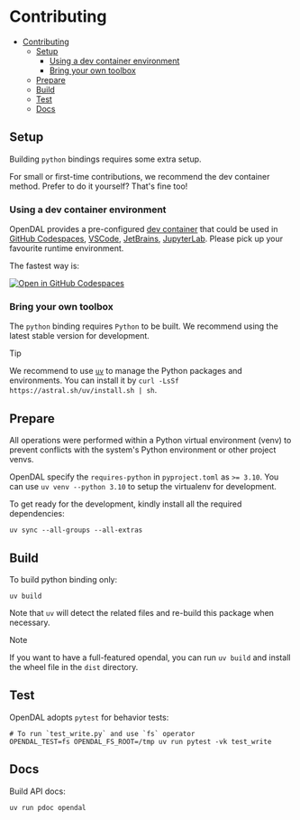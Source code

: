 # Contributing

- [Contributing](#contributing)
  - [Setup](#setup)
    - [Using a dev container environment](#using-a-dev-container-environment)
    - [Bring your own toolbox](#bring-your-own-toolbox)
  - [Prepare](#prepare)
  - [Build](#build)
  - [Test](#test)
  - [Docs](#docs)

## Setup

Building `python` bindings requires some extra setup.

For small or first-time contributions, we recommend the dev container method. Prefer to do it yourself? That's fine too!

### Using a dev container environment

OpenDAL provides a pre-configured [dev container](https://containers.dev/) that could be used in [GitHub Codespaces](https://github.com/features/codespaces), [VSCode](https://code.visualstudio.com/), [JetBrains](https://www.jetbrains.com/remote-development/gateway/), [JupyterLab](https://jupyterlab.readthedocs.io/en/stable/). Please pick up your favourite runtime environment.

The fastest way is:

[![Open in GitHub Codespaces](https://github.com/codespaces/badge.svg)](https://codespaces.new/apache/opendal?quickstart=1&machine=standardLinux32gb)

### Bring your own toolbox

The `python` binding requires `Python` to be built. We recommend using the latest stable version for development.

> [!TIP]
> We recommend to use [`uv`](https://github.com/astral-sh/uv) to manage the Python packages and environments. You can install it by `curl -LsSf https://astral.sh/uv/install.sh | sh`.

## Prepare

All operations were performed within a Python virtual environment (venv) to prevent conflicts with the system's Python environment or other project venvs.

OpenDAL specify the `requires-python` in `pyproject.toml` as `>= 3.10`. You can use `uv venv --python 3.10` to setup the virtualenv for development.

To get ready for the development, kindly install all the required dependencies:

```shell
uv sync --all-groups --all-extras
```

## Build

To build python binding only:

```shell
uv build
```

Note that `uv` will detect the related files and re-build this package when necessary.

> [!NOTE]
> If you want to have a full-featured opendal, you can run `uv build` and install the
> wheel file in the `dist` directory.

## Test

OpenDAL adopts `pytest` for behavior tests:

```shell
# To run `test_write.py` and use `fs` operator
OPENDAL_TEST=fs OPENDAL_FS_ROOT=/tmp uv run pytest -vk test_write
```

## Docs

Build API docs:

```shell
uv run pdoc opendal
```
